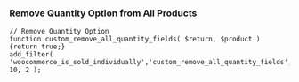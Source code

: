 ### Remove Quantity Option from All Products
```
// Remove Quantity Option
function custom_remove_all_quantity_fields( $return, $product ) {return true;}
add_filter( 'woocommerce_is_sold_individually','custom_remove_all_quantity_fields', 10, 2 );
```
